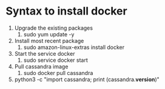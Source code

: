 
# Syntax to install docker

1. Upgrade the existing packages
    1. sudo yum update -y
2. Install most recent package
    1.  sudo amazon-linux-extras install docker
3. Start the service docker
    1. sudo service docker start
4. Pull cassandra image
    1. sudo docker pull cassandra
5. python3 -c "import cassandra; print (cassandra.__version__)"
